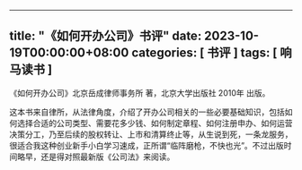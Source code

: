 
---
title: "《如何开办公司》书评"
date: 2023-10-19T00:00:00+08:00
categories: [ 书评 ]
tags: [ 响马读书 ]
---

 《如何开办公司》北京岳成律师事务所 著，北京大学出版社 2010年 出版。

这本书来自律所，从法律角度，介绍了开办公司相关的一些必要基础知识，包括如何选择合适的公司类型、需要花多少钱、如何制定章程、如何注册申办、如何运营决策分工，乃至后续的股权转让、上市和清算终止等，从生说到死，一条龙服务，很适合我这种创业新手小白学习速成，正所谓“临阵磨枪，不快也光”。不过出版时间略早，还是得对照最新版《公司法》来阅读。
